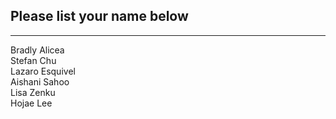 ## Please list your name below
--------------------------------------------------------------------------------------------------------------------------------------
Bradly Alicea\
Stefan Chu\
Lazaro Esquivel\
Aishani Sahoo\
Lisa Zenku\
Hojae Lee
